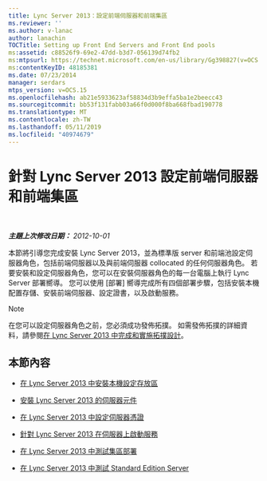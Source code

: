 ```yaml
---
title: Lync Server 2013：設定前端伺服器和前端集區
ms.reviewer: ''
ms.author: v-lanac
author: lanachin
TOCTitle: Setting up Front End Servers and Front End pools
ms:assetid: c88526f9-69e2-47dd-b3d7-056139d74fb2
ms:mtpsurl: https://technet.microsoft.com/en-us/library/Gg398827(v=OCS.15)
ms:contentKeyID: 48185381
ms.date: 07/23/2014
manager: serdars
mtps_version: v=OCS.15
ms.openlocfilehash: ab21e5933623af58834d3b9effa5ba1e2beecc43
ms.sourcegitcommit: bb53f131fabb03a66f0d000f8ba668fbad190778
ms.translationtype: MT
ms.contentlocale: zh-TW
ms.lasthandoff: 05/11/2019
ms.locfileid: "40974679"
---
```

<div data-xmlns="http://www.w3.org/1999/xhtml">

<div class="topic" data-xmlns="http://www.w3.org/1999/xhtml" data-msxsl="urn:schemas-microsoft-com:xslt" data-cs="http://msdn.microsoft.com/en-us/">

<div data-asp="http://msdn2.microsoft.com/asp">

# <a name="setting-up-front-end-servers-and-front-end-pools-for-lync-server-2013"></a>針對 Lync Server 2013 設定前端伺服器和前端集區

</div>

<div id="mainSection">

<div id="mainBody">

<span> </span>

_**主題上次修改日期：** 2012-10-01_

本節將引導您完成安裝 Lync Server 2013，並為標準版 server 和前端池設定伺服器角色，包括前端伺服器以及與前端伺服器 collocated 的任何伺服器角色。 若要安裝和設定伺服器角色，您可以在安裝伺服器角色的每一台電腦上執行 Lync Server 部署嚮導。 您可以使用 [部署] 嚮導完成所有四個部署步驟，包括安裝本機配置存儲、安裝前端伺服器、設定證書，以及啟動服務。

<div>


> [!NOTE]  
> 在您可以設定伺服器角色之前，您必須成功發佈拓撲。 如需發佈拓撲的詳細資料，請參閱<A href="lync-server-2013-finalizing-and-implementing-the-topology-design.md">在 Lync Server 2013 中完成和實施拓撲設計</A>。



</div>

<div>

## <a name="in-this-section"></a>本節內容

  - [在 Lync Server 2013 中安裝本機設定存放區](lync-server-2013-install-the-local-configuration-store.md)

  - [安裝 Lync Server 2013 的伺服器元件](lync-server-2013-install-lync-server-server-components.md)

  - [在 Lync Server 2013 中設定伺服器憑證](lync-server-2013-configure-certificates-for-servers.md)

  - [針對 Lync Server 2013 在伺服器上啟動服務](lync-server-2013-start-services-on-servers.md)

  - [在 Lync Server 2013 中測試集區部署](lync-server-2013-test-the-pool-deployment.md)

  - [在 Lync Server 2013 中測試 Standard Edition Server](lync-server-2013-test-the-standard-edition-server.md)

</div>

</div>

<span> </span>

</div>

</div>

</div>

